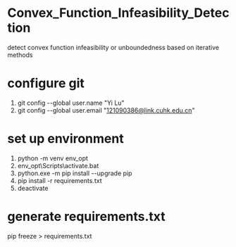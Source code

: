 # Convex_Function_Infeasibility_Detection
detect convex function infeasibility or unboundedness based on iterative methods

# configure git
1. git config --global user.name "Yi Lu"
2. git config --global user.email "121090386@link.cuhk.edu.cn"

# set up environment
1. python -m venv env_opt
2. env_opt\Scripts\activate.bat
3. python.exe -m pip install --upgrade pip
4. pip install -r requirements.txt
5. deactivate

# generate requirements.txt
pip freeze > requirements.txt
